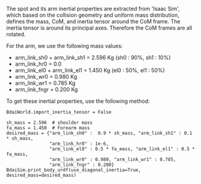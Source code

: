 The spot and its arm inertial properties are extracted from 'Isaac Sim', which based on the collision geometry and uniform mass distribution, defines the mass, CoM, and inertia tensor around the CoM frame. The inertia tensor is around its principal axes. Therefore the CoM frames are all rotated. 

For the arm, we use the following mass values:
+ arm_link_sh0 + arm_link_sh1 = 2.596 Kg (sh0 : 90%, sh1 : 10%)
+ arm_link_hr0 = 0.0
+ arm_link_el0 + arm_link_el1 = 1.450 Kg (el0 : 50%, el1 : 50%)
+ arm_link_wr0 = 0.980 Kg
+ arm_link_wr1 = 0.785 Kg
+ arm_link_fngr = 0.200 Kg 

To get these inertial properties, use the following method:

    BdaiWorld.import_inertia_tensor = False

    sh_mass = 2.596  # shoulder mass
    fa_mass = 1.450  # Forearm mass
    desired_mass = {"arm_link_sh0" :  0.9 * sh_mass, "arm_link_sh1" : 0.1 * sh_mass, 
                    "arm_link_hr0" : 1e-6,
                    "arm_link_el0" : 0.5 * fa_mass, "arm_link_el1" : 0.5 * fa_mass,
                    "arm_link_wr0" : 0.980, "arm_link_wr1" : 0.785,
                    "arm_link_fngr" : 0.200}
    BdaiSim.print_body_urdf(use_diagonal_inertia=True, desired_mass=desired_mass)
